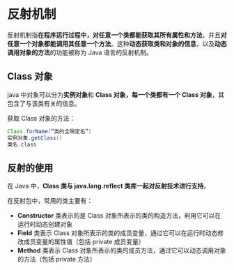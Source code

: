 # 反射机制

反射机制指**在程序运行过程中，对任意一个类都能获取其所有属性和方法**，并且**对任意一个对象都能调用其任意一个方法**。这种**动态获取类和对象的信息**，以及**动态调用对象的方法**的功能被称为 Java 语言的反射机制。

## Class 对象 <a href="#jian-shu-java-zhong-class-dui-xiang" id="jian-shu-java-zhong-class-dui-xiang"></a>

java 中对象可以分为**实例对象**和 **Class 对象，每一个类都有一个 Class 对象**，其包含了与该类有关的信息。

获取 Class 对象的方法：

```java
Class.forName(“类的全限定名”)
实例对象.getClass()
类名.class
```

## 反射的使用

在 Java 中，**Class 类与 java.lang.reflect 类库一起对反射技术进行支持**。

在反射包中，常用的类主要有：

* **Constructor** 类表示的是 Class 对象所表示的类的构造方法，利用它可以在运行时动态创建对象
* **Field** 类表示 Class 对象所表示的类的成员变量，通过它可以在运行时动态修改成员变量的属性值（包括 private 成员变量）
* **Method** 类表示 Class 对象所表示的类的成员方法，通过它可以动态调用对象的方法（包括 private 方法）
